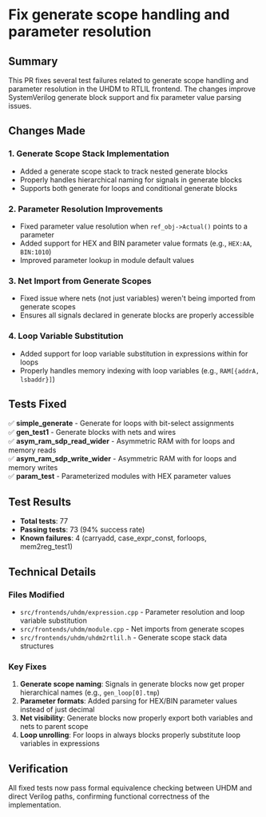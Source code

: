 # Fix generate scope handling and parameter resolution

## Summary
This PR fixes several test failures related to generate scope handling and parameter resolution in the UHDM to RTLIL frontend. The changes improve SystemVerilog generate block support and fix parameter value parsing issues.

## Changes Made

### 1. Generate Scope Stack Implementation
- Added a generate scope stack to track nested generate blocks
- Properly handles hierarchical naming for signals in generate blocks
- Supports both generate for loops and conditional generate blocks

### 2. Parameter Resolution Improvements  
- Fixed parameter value resolution when `ref_obj->Actual()` points to a parameter
- Added support for HEX and BIN parameter value formats (e.g., `HEX:AA`, `BIN:1010`)
- Improved parameter lookup in module default values

### 3. Net Import from Generate Scopes
- Fixed issue where nets (not just variables) weren't being imported from generate scopes
- Ensures all signals declared in generate blocks are properly accessible

### 4. Loop Variable Substitution
- Added support for loop variable substitution in expressions within for loops
- Properly handles memory indexing with loop variables (e.g., `RAM[{addrA, lsbaddr}]`)

## Tests Fixed
✅ **simple_generate** - Generate for loops with bit-select assignments  
✅ **gen_test1** - Generate blocks with nets and wires  
✅ **asym_ram_sdp_read_wider** - Asymmetric RAM with for loops and memory reads  
✅ **asym_ram_sdp_write_wider** - Asymmetric RAM with for loops and memory writes  
✅ **param_test** - Parameterized modules with HEX parameter values  

## Test Results
- **Total tests**: 77
- **Passing tests**: 73 (94% success rate)
- **Known failures**: 4 (carryadd, case_expr_const, forloops, mem2reg_test1)

## Technical Details

### Files Modified
- `src/frontends/uhdm/expression.cpp` - Parameter resolution and loop variable substitution
- `src/frontends/uhdm/module.cpp` - Net imports from generate scopes
- `src/frontends/uhdm/uhdm2rtlil.h` - Generate scope stack data structures

### Key Fixes
1. **Generate scope naming**: Signals in generate blocks now get proper hierarchical names (e.g., `gen_loop[0].tmp`)
2. **Parameter formats**: Added parsing for HEX/BIN parameter values instead of just decimal
3. **Net visibility**: Generate blocks now properly export both variables and nets to parent scope
4. **Loop unrolling**: For loops in always blocks properly substitute loop variables in expressions

## Verification
All fixed tests now pass formal equivalence checking between UHDM and direct Verilog paths, confirming functional correctness of the implementation.
